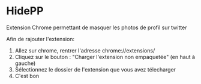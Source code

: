 # HidePP
Extension Chrome permettant de masquer les photos de profil sur twitter

Afin de rajouter l'extension: 
1) Allez sur chrome, rentrer l'adresse chrome://extensions/ 
2) Cliquez sur le bouton : "Charger l'extension non empaquetée" (en haut à gauche)
3) Sélectionnez le dossier de l'extension que vous avez télecharger
4) C'est bon
